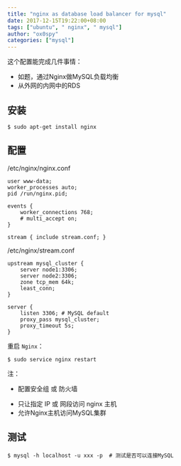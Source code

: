 ```yaml
---
title: "nginx as database load balancer for mysql"
date: 2017-12-15T19:22:00+08:00
tags: ["ubuntu", " nginx", " mysql"]
author: "ox0spy"
categories: ["mysql"]
---
```


这个配置能完成几件事情：

- 如题，通过Nginx做MySQL负载均衡
- 从外网的内网中的RDS

## 安装

    $ sudo apt-get install nginx

## 配置

/etc/nginx/nginx.conf

    user www-data;
    worker_processes auto;
    pid /run/nginx.pid;

    events {
        worker_connections 768;
        # multi_accept on;
    }

    stream { include stream.conf; }


/etc/nginx/stream.conf

    upstream mysql_cluster {
        server node1:3306;
        server node2:3306;
        zone tcp_mem 64k;
        least_conn;
    }

    server {
        listen 3306; # MySQL default
        proxy_pass mysql_cluster;
        proxy_timeout 5s;
    }

重启 `Nginx`：

    $ sudo service nginx restart

注：

- 配置安全组 或 防火墙
 + 只让指定 IP 或 网段访问 nginx 主机
 + 允许Nginx主机访问MySQL集群

## 测试

    $ mysql -h localhost -u xxx -p  # 测试是否可以连接MySQL